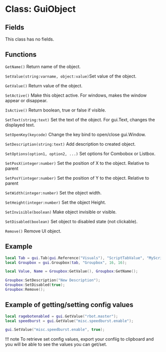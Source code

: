 # Class: GuiObject

## Fields
This class has no fields.

## Functions

```GetName()``` Return name of the object.

```SetValue(string:varname, object:value)```Set value of the object.

```GetValue()``` Return value of the object.

```SetActive()``` Make this object active. For windows, makes the window appear or disappear.

```IsActive()``` Return boolean, true or false if visible.

```SetText(string:text)``` Set the text of the object. For gui.Text, changes the displayed text.

```SetOpenKey(keycode)``` Change the key bind to open/close gui.Window.

```SetDescription(string:text)``` Add description to created object.

```SetOptions(option1, option2, ...)``` Set options for Combobox or Listbox.

```SetPosX(integer:number)``` Set the position of X to the object. Relative to parent

```SetPosY(integer:number)``` Set the position of Y to the object. Relative to parent

```SetWidth(integer:number)``` Set the object width.

```SetHeight(integer:number)``` Set the object Height.

```SetInvisible(boolean)``` Make object invisible or visible.

```SetDisabled(boolean)``` Set object to disabled state (not clickable).

```Remove()``` Remove UI object.

## Example
```lua
local Tab = gui.Tab(gui.Reference("Visuals"), "ScriptTabValue", "MyScript");
local Groupbox = gui.Groupbox(tab, "Groupbox", 16, 16);

local Value, Name = Groupbox:GetValue(), Groupbox:GetName();

Groupbox:SetDescription("New Description");
Groupbox:SetDisabled(true);
Groupbox:Remove();
```

## Example of getting/setting config values
```lua
local ragebotenabled = gui.GetValue("rbot.master");
local speedburst = gui.GetValue("misc.speedburst.enable");

gui.SetValue("misc.speedburst.enable", true);
```
!!! note
	To retrieve set config values, export your confiig to clipboard and you will be able to see the values you can get/set.
